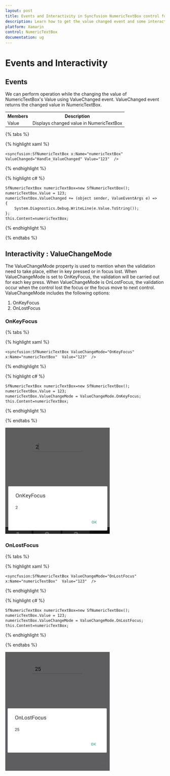 ```yaml
---
layout: post
title: Events and Interactivity in Syncfusion NumericTextBox control for Xamarin.Forms
description: Learn how to get the value changed event and some interactivity in  NumericTextBox
platform: Xamarin
control: NumericTextBox
documentation: ug
---
```

# Events and Interactivity

## Events

We can perform operation while the changing the value of NumericTextBox's Value using ValueChanged event. ValueChanged event returns the changed value in NumericTextBox.

<table>
<tr>
<th>Members</th>
<th>Description</th>
</tr>
<tr>
<td>Value</td>
<td>Displays changed value in NumericTextBox</td>
</tr>
</table>

{% tabs %}

{% highlight xaml %}

	<syncfusion:SfNumericTextBox x:Name="numericTextBox" ValueChanged="Handle_ValueChanged" Value="123"  />
	
{% endhighlight %}

{% highlight c# %}

    SfNumericTextBox numericTextBox=new SfNumericTextBox();
	numericTextBox.Value = 123;
    numericTextBox.ValueChanged += (object sender, ValueEventArgs e) =>
	{
		System.Diagnostics.Debug.WriteLine(e.Value.ToString());
	};
	this.Content=numericTextBox;

{% endhighlight %}

{% endtabs %}

## Interactivity : ValueChangeMode

The ValueChangeMode property is used to mention when the validation need to take place, either in key pressed or in focus lost. When ValueChangeMode is set to OnKeyFocus, the validation will be carried out for each key press. When ValueChangeMode is OnLostFocus, the validation occur when the control lost the focus or the focus move to next control. ValueChangeMode includes the following options:

1. OnKeyFocus
2. OnLostFocus

### OnKeyFocus

{% tabs %}

{% highlight xaml %}

	<syncfusion:SfNumericTextBox ValueChangeMode="OnKeyFocus" x:Name="numericTextBox"  Value="123"  />
	
{% endhighlight %}

{% highlight c# %}

    SfNumericTextBox numericTextBox=new SfNumericTextBox();
	numericTextBox.Value = 123;
    numericTextBox.ValueChangeMode = ValueChangeMode.OnKeyFocus;
	this.Content=numericTextBox;

{% endhighlight %}

{% endtabs %}

![](images/onkeyfocus.png)

### OnLostFocus

{% tabs %}

{% highlight xaml %}

	<syncfusion:SfNumericTextBox ValueChangeMode="OnLostFocus" x:Name="numericTextBox"  Value="123"  />
	
{% endhighlight %}

{% highlight c# %}

    SfNumericTextBox numericTextBox=new SfNumericTextBox();
	numericTextBox.Value = 123;
    numericTextBox.ValueChangeMode = ValueChangeMode.OnLostFocus;
	this.Content=numericTextBox;

{% endhighlight %}

{% endtabs %}

![](images/onlostfocus.png)
